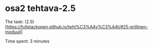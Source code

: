 # osa2 tehtava-2.5

The task: (2.5)[https://fullstackopen.github.io/teht%C3%A4v%C3%A4t/#25-erillinen-moduuli]

Time spent: 3 minutes
